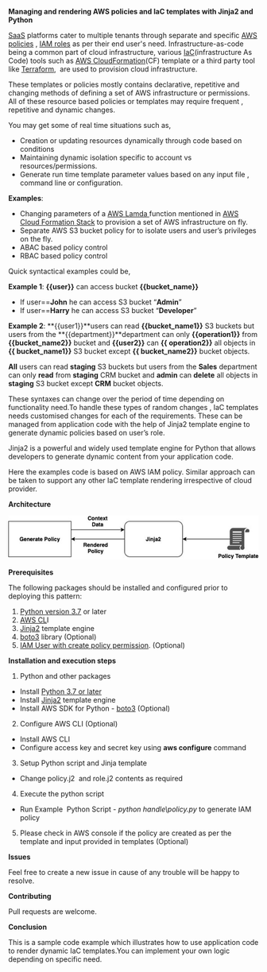 **Managing and rendering AWS policies and IaC templates with Jinja2 and Python**

[SaaS](https://en.wikipedia.org/wiki/Software_as_a_service) platforms cater to multiple tenants through separate and specific [AWS policies](https://docs.aws.amazon.com/robomaker/latest/dg/auth_access_what-are-policies.html) , [IAM roles](https://docs.aws.amazon.com/IAM/latest/UserGuide/id_roles.html) as per their end user's need. Infrastructure-as-code being a common part of cloud infrastructure, various [IaC](https://en.wikipedia.org/wiki/Infrastructure_as_code)(infrastructure As Code) tools such as [AWS CloudFormation](https://aws.amazon.com/cloudformation/)(CF) template or a third party tool like [Terraform](https://www.terraform.io/),  are used to provision cloud infrastructure. 

These templates or policies mostly contains declarative, repetitive and changing methods of defining a set of AWS infrastructure or permissions. All of these resource based policies or templates may require frequent , repetitive and dynamic changes. 

You may get some of real time situations such as, 

- Creation or updating resources dynamically through code based on conditions
- Maintaining dynamic isolation specific to account vs resources/permissions.
- Generate run time template parameter values based on any input file , command line or configuration.

**Examples**:

- Changing parameters of a [AWS Lamda ](https://aws.amazon.com/lambda/)function mentioned in [AWS Cloud Formation Stack](https://docs.aws.amazon.com/AWSCloudFormation/latest/UserGuide/aws-properties-stack.html) to provision a set of AWS infrastructure on fly.
- Separate AWS S3 bucket policy for to isolate users and user’s privileges on the fly.
- ABAC based policy control
- RBAC based policy control

Quick syntactical examples could be,

**Example 1**: **{{user}}** can access bucket **{{bucket\_name}}**

- If user==**John** he can access S3 bucket “**Admin**”
- If user==**Harry** he can access S3 bucket “**Developer**”

**Example 2**: **{{user1}}**users can read **{{bucket\_name1}}** S3 buckets but users from the **{{department}}**department can only **{{operation1}}** from **{{bucket\_name2}}** bucket and **{{user2}}** can **{{ operation2}}** all objects in **{{ bucket\_name1}}** S3 bucket except **{{ bucket\_name2}}** bucket objects.

**All** users can read **staging** S3 buckets but users from the **Sales** department can only **read** from **staging** CRM bucket and **admin** can **delete** all objects in **staging** S3 bucket except **CRM** bucket objects.

These syntaxes can change over the period of time depending on functionality need.To handle these types of random changes , IaC templates needs customised changes for each of the requirements. These can be managed from application code with the help of Jinja2 template engine to generate dynamic policies based on user’s role.

Jinja2 is a powerful and widely used template engine for Python that allows developers to generate dynamic content from your application code.

Here the examples code is based on AWS IAM policy. Similar approach can be taken to support any other IaC template rendering irrespective of cloud provider.

**Architecture**

![Jinja](images/Jinja.jpg)


**Prerequisites**

The following packages should be installed and configured prior to deploying this pattern:


1. [Python version 3.7](https://docs.python.org/3/using/index.html) or later
2. [AWS CL](https://aws.amazon.com/cli/)I
3. [Jinja2](https://pypi.org/project/Jinja2/) template engine
4. [boto3](https://boto3.amazonaws.com/v1/documentation/api/latest/guide/quickstart.html) library (Optional)
5. [IAM User with create policy permission](https://docs.aws.amazon.com/IAM/latest/UserGuide/id_users_create.html#id_users_create_console). (Optional)

**Installation and execution steps**

1. Python and other packages
- Install [Python 3.7 or later](https://docs.python.org/3/using/index.html)
- Install [Jinja2](https://pypi.org/project/Jinja2/) template engine
- Install AWS SDK for Python - [boto3](https://pypi.org/project/boto3/) (Optional)
2. Configure AWS CLI (Optional)
- Install AWS CLI
- Configure access key and secret key using **aws configure** command
3. Setup Python script and Jinja template
- Change policy.j2  and role.j2 contents as required
4. Execute the python script
- Run Example  Python Script - *python handle\policy.py* to generate IAM policy
5. Please check in AWS console if the policy are created as per the template and input provided in templates (Optional)


**Issues**

Feel free to create a new issue in cause of any trouble will be happy to resolve.

**Contributing**

Pull requests are welcome.

**Conclusion**

This is a sample code example which illustrates how to use application code to render dynamic IaC templates.You can implement your own logic depending on specific need.
